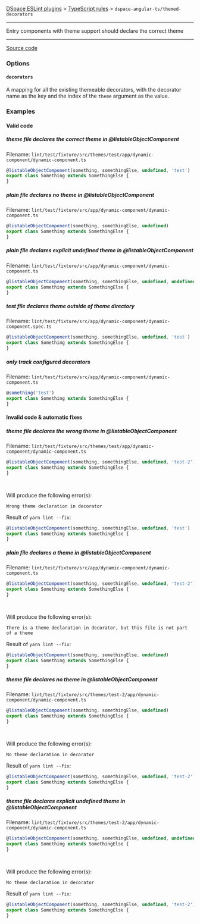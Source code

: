 [DSpace ESLint plugins](../../../../lint/README.md) > [TypeScript rules](../index.md) > `dspace-angular-ts/themed-decorators`
_______

Entry components with theme support should declare the correct theme

_______

[Source code](../../../../lint/src/rules/ts/themed-decorators.ts)


### Options

#### `decorators`

A mapping for all the existing themeable decorators, with the decorator name as the key and the index of the `theme` argument as the value.


### Examples


#### Valid code
    
##### theme file declares the correct theme in @listableObjectComponent
        
Filename: `lint/test/fixture/src/themes/test/app/dynamic-component/dynamic-component.ts`
        
```typescript
@listableObjectComponent(something, somethingElse, undefined, 'test')
export class Something extends SomethingElse {
}
```
        
    
##### plain file declares no theme in @listableObjectComponent
        
Filename: `lint/test/fixture/src/app/dynamic-component/dynamic-component.ts`
        
```typescript
@listableObjectComponent(something, somethingElse, undefined)
export class Something extends SomethingElse {
}
```
        
    
##### plain file declares explicit undefined theme in @listableObjectComponent
        
Filename: `lint/test/fixture/src/app/dynamic-component/dynamic-component.ts`
        
```typescript
@listableObjectComponent(something, somethingElse, undefined, undefined)
export class Something extends SomethingElse {
}
```
        
    
##### test file declares theme outside of theme directory
        
Filename: `lint/test/fixture/src/app/dynamic-component/dynamic-component.spec.ts`
        
```typescript
@listableObjectComponent(something, somethingElse, undefined, 'test')
export class Something extends SomethingElse {
}
```
        
    
##### only track configured decorators
        
Filename: `lint/test/fixture/src/app/dynamic-component/dynamic-component.ts`
        
```typescript
@something('test')
export class Something extends SomethingElse {
}
```
        
    



#### Invalid code  &amp; automatic fixes
    
##### theme file declares the wrong theme in @listableObjectComponent
        
Filename: `lint/test/fixture/src/themes/test/app/dynamic-component/dynamic-component.ts`
        
```typescript
@listableObjectComponent(something, somethingElse, undefined, 'test-2')
export class Something extends SomethingElse {
}

        

```
Will produce the following error(s):
```
Wrong theme declaration in decorator
```
        
Result of `yarn lint --fix`:
```typescript
@listableObjectComponent(something, somethingElse, undefined, 'test')
export class Something extends SomethingElse {
}
```
        
    
##### plain file declares a theme in @listableObjectComponent
        
Filename: `lint/test/fixture/src/app/dynamic-component/dynamic-component.ts`
        
```typescript
@listableObjectComponent(something, somethingElse, undefined, 'test-2')
export class Something extends SomethingElse {
}

        

```
Will produce the following error(s):
```
There is a theme declaration in decorator, but this file is not part of a theme
```
        
Result of `yarn lint --fix`:
```typescript
@listableObjectComponent(something, somethingElse, undefined)
export class Something extends SomethingElse {
}
```
        
    
##### theme file declares no theme in @listableObjectComponent
        
Filename: `lint/test/fixture/src/themes/test-2/app/dynamic-component/dynamic-component.ts`
        
```typescript
@listableObjectComponent(something, somethingElse, undefined)
export class Something extends SomethingElse {
}

        

```
Will produce the following error(s):
```
No theme declaration in decorator
```
        
Result of `yarn lint --fix`:
```typescript
@listableObjectComponent(something, somethingElse, undefined, 'test-2')
export class Something extends SomethingElse {
}
```
        
    
##### theme file declares explicit undefined theme in @listableObjectComponent
        
Filename: `lint/test/fixture/src/themes/test-2/app/dynamic-component/dynamic-component.ts`
        
```typescript
@listableObjectComponent(something, somethingElse, undefined, undefined)
export class Something extends SomethingElse {
}

        

```
Will produce the following error(s):
```
No theme declaration in decorator
```
        
Result of `yarn lint --fix`:
```typescript
@listableObjectComponent(something, somethingElse, undefined, 'test-2')
export class Something extends SomethingElse {
}
```
        
    

